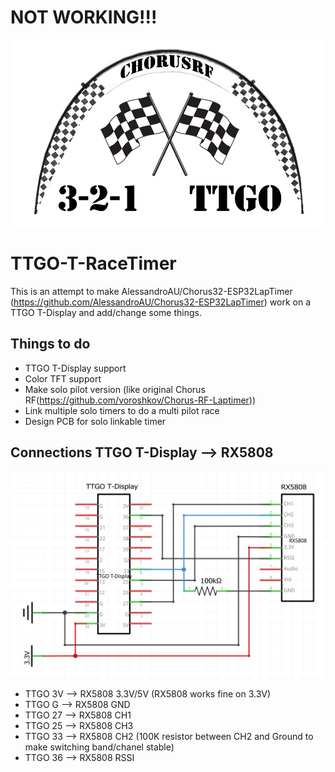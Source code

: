 
# NOT WORKING!!!


<img src="img/Logo.png" width="500">

# TTGO-T-RaceTimer 


This is an attempt to make AlessandroAU/Chorus32-ESP32LapTimer (https://github.com/AlessandroAU/Chorus32-ESP32LapTimer) work on a 
TTGO T-Display and add/change some things.


## Things to do

- TTGO T-Display support
- Color TFT support
- Make solo pilot version (like original Chorus RF(https://github.com/voroshkov/Chorus-RF-Laptimer))
- Link multiple solo timers to do a multi pilot race
- Design PCB for solo linkable timer


## Connections TTGO T-Display --> RX5808

![alt text](img/schema.png)

- TTGO 3V       -->     RX5808 3.3V/5V (RX5808 works fine on 3.3V)
- TTGO G        -->     RX5808 GND
- TTGO 27       -->     RX5808 CH1
- TTGO 25       -->     RX5808 CH3
- TTGO 33       -->     RX5808 CH2 (100K resistor between CH2 and Ground to make switching band/chanel stable)
- TTGO 36       -->     RX5808 RSSI

